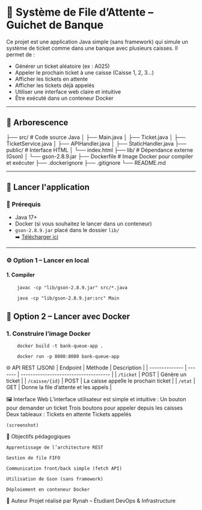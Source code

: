 # 🧾 Système de File d’Attente – Guichet de Banque

Ce projet est une application Java simple (sans framework) qui simule un système de ticket comme dans une banque avec plusieurs caisses. Il permet de :

- Générer un ticket aléatoire (ex : A025)
- Appeler le prochain ticket à une caisse (Caisse 1, 2, 3…)
- Afficher les tickets en attente
- Afficher les tickets déjà appelés
- Utiliser une interface web claire et intuitive
- Être exécuté dans un conteneur Docker

---

## 📁 Arborescence

├── src/ # Code source Java
│ ├── Main.java
│ ├── Ticket.java
│ ├── TicketService.java
│ ├── APIHandler.java
│ ├── StaticHandler.java
├── public/ # Interface HTML
│ └── index.html
├── lib/ # Dépendance externe (Gson)
│ └── gson-2.8.9.jar
├── Dockerfile # Image Docker pour compiler et exécuter
├── .dockerignore
├── .gitignore
└── README.md



---

## 🚀 Lancer l'application

### 🔧 Prérequis

- Java 17+
- Docker (si vous souhaitez le lancer dans un conteneur)
- `gson-2.8.9.jar` placé dans le dossier `lib/`  
  ➡️ [Télécharger ici](https://repo1.maven.org/maven2/com/google/code/gson/gson/2.8.9/gson-2.8.9.jar)

---

### ⚙️ Option 1 – Lancer en local

#### 1. Compiler

        javac -cp "lib/gson-2.8.9.jar" src/*.java

        java -cp "lib/gson-2.8.9.jar:src" Main

##  🐳 Option 2 – Lancer avec Docker

### 1. Construire l’image Docker

        docker build -t bank-queue-app .
        
        docker run -p 8080:8080 bank-queue-app

🌐 API REST (JSON)
| Endpoint       | Méthode | Description                           |
| -------------- | ------- | ------------------------------------- |
| `/ticket`      | POST    | Génère un ticket                      |
| `/caisse/{id}` | POST    | La caisse appelle le prochain ticket  |
| `/etat`        | GET     | Donne la file d’attente et les appels |

🖼️ Interface Web
L’interface utilisateur est simple et intuitive :
    Un bouton pour demander un ticket
    Trois boutons pour appeler depuis les caisses
    Deux tableaux :
        Tickets en attente
        Tickets appelés

    (screenshot)

🧠 Objectifs pédagogiques

    Apprentissage de l’architecture REST

    Gestion de file FIFO

    Communication front/back simple (fetch API)

    Utilisation de Gson (sans framework)

    Déploiement en conteneur Docker

👤 Auteur
Projet réalisé par Rynah – Étudiant DevOps & Infrastructure